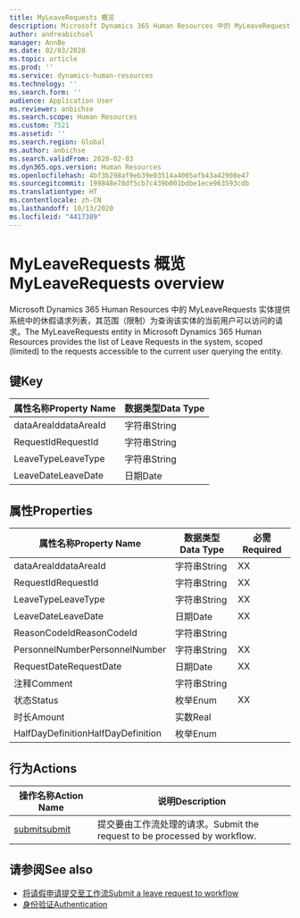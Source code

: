 ```yaml
---
title: MyLeaveRequests 概览
description: Microsoft Dynamics 365 Human Resources 中的 MyLeaveRequests 实体提供系统中的休假请求列表，其范围（限制）为查询该实体的当前用户可以访问的请求。
author: andreabichsel
manager: AnnBe
ms.date: 02/03/2020
ms.topic: article
ms.prod: ''
ms.service: dynamics-human-resources
ms.technology: ''
ms.search.form: ''
audience: Application User
ms.reviewer: anbichse
ms.search.scope: Human Resources
ms.custom: 7521
ms.assetid: ''
ms.search.region: Global
ms.author: anbichse
ms.search.validFrom: 2020-02-03
ms.dyn365.ops.version: Human Resources
ms.openlocfilehash: 4bf3b298af9eb39e03514a4005afb43a42908e47
ms.sourcegitcommit: 199848e78df5cb7c439b001bdbe1ece963593cdb
ms.translationtype: HT
ms.contentlocale: zh-CN
ms.lasthandoff: 10/13/2020
ms.locfileid: "4417389"
---
```

# <a name="myleaverequests-overview"></a><span data-ttu-id="74d52-103">MyLeaveRequests 概览</span><span class="sxs-lookup"><span data-stu-id="74d52-103">MyLeaveRequests overview</span></span>

<span data-ttu-id="74d52-104">Microsoft Dynamics 365 Human Resources 中的 MyLeaveRequests 实体提供系统中的休假请求列表，其范围（限制）为查询该实体的当前用户可以访问的请求。</span><span class="sxs-lookup"><span data-stu-id="74d52-104">The MyLeaveRequests entity in Microsoft Dynamics 365 Human Resources provides the list of Leave Requests in the system, scoped (limited) to the requests accessible to the current user querying the entity.</span></span>

## <a name="key"></a><span data-ttu-id="74d52-105">键</span><span class="sxs-lookup"><span data-stu-id="74d52-105">Key</span></span>

  | <span data-ttu-id="74d52-106">属性名称</span><span class="sxs-lookup"><span data-stu-id="74d52-106">Property Name</span></span> | <span data-ttu-id="74d52-107">数据类型</span><span class="sxs-lookup"><span data-stu-id="74d52-107">Data Type</span></span> |
  |---------------|-----------|
  | <span data-ttu-id="74d52-108">dataAreaId</span><span class="sxs-lookup"><span data-stu-id="74d52-108">dataAreaId</span></span>    | <span data-ttu-id="74d52-109">字符串</span><span class="sxs-lookup"><span data-stu-id="74d52-109">String</span></span>    |
  | <span data-ttu-id="74d52-110">RequestId</span><span class="sxs-lookup"><span data-stu-id="74d52-110">RequestId</span></span>     | <span data-ttu-id="74d52-111">字符串</span><span class="sxs-lookup"><span data-stu-id="74d52-111">String</span></span>    |
  | <span data-ttu-id="74d52-112">LeaveType</span><span class="sxs-lookup"><span data-stu-id="74d52-112">LeaveType</span></span>     | <span data-ttu-id="74d52-113">字符串</span><span class="sxs-lookup"><span data-stu-id="74d52-113">String</span></span>    |
  | <span data-ttu-id="74d52-114">LeaveDate</span><span class="sxs-lookup"><span data-stu-id="74d52-114">LeaveDate</span></span>     | <span data-ttu-id="74d52-115">日期</span><span class="sxs-lookup"><span data-stu-id="74d52-115">Date</span></span>      |
  
## <a name="properties"></a><span data-ttu-id="74d52-116">属性</span><span class="sxs-lookup"><span data-stu-id="74d52-116">Properties</span></span>

  | <span data-ttu-id="74d52-117">属性名称</span><span class="sxs-lookup"><span data-stu-id="74d52-117">Property Name</span></span>     | <span data-ttu-id="74d52-118">数据类型</span><span class="sxs-lookup"><span data-stu-id="74d52-118">Data Type</span></span> | <span data-ttu-id="74d52-119">必需</span><span class="sxs-lookup"><span data-stu-id="74d52-119">Required</span></span> |
  |-------------------|-----------|----------|
  | <span data-ttu-id="74d52-120">dataAreaId</span><span class="sxs-lookup"><span data-stu-id="74d52-120">dataAreaId</span></span>        | <span data-ttu-id="74d52-121">字符串</span><span class="sxs-lookup"><span data-stu-id="74d52-121">String</span></span>    | <span data-ttu-id="74d52-122">X</span><span class="sxs-lookup"><span data-stu-id="74d52-122">X</span></span>        |
  | <span data-ttu-id="74d52-123">RequestId</span><span class="sxs-lookup"><span data-stu-id="74d52-123">RequestId</span></span>         | <span data-ttu-id="74d52-124">字符串</span><span class="sxs-lookup"><span data-stu-id="74d52-124">String</span></span>    | <span data-ttu-id="74d52-125">X</span><span class="sxs-lookup"><span data-stu-id="74d52-125">X</span></span>        |
  | <span data-ttu-id="74d52-126">LeaveType</span><span class="sxs-lookup"><span data-stu-id="74d52-126">LeaveType</span></span>         | <span data-ttu-id="74d52-127">字符串</span><span class="sxs-lookup"><span data-stu-id="74d52-127">String</span></span>    | <span data-ttu-id="74d52-128">X</span><span class="sxs-lookup"><span data-stu-id="74d52-128">X</span></span>        |
  | <span data-ttu-id="74d52-129">LeaveDate</span><span class="sxs-lookup"><span data-stu-id="74d52-129">LeaveDate</span></span>         | <span data-ttu-id="74d52-130">日期</span><span class="sxs-lookup"><span data-stu-id="74d52-130">Date</span></span>      | <span data-ttu-id="74d52-131">X</span><span class="sxs-lookup"><span data-stu-id="74d52-131">X</span></span>        |
  | <span data-ttu-id="74d52-132">ReasonCodeId</span><span class="sxs-lookup"><span data-stu-id="74d52-132">ReasonCodeId</span></span>      | <span data-ttu-id="74d52-133">字符串</span><span class="sxs-lookup"><span data-stu-id="74d52-133">String</span></span>    |          |
  | <span data-ttu-id="74d52-134">PersonnelNumber</span><span class="sxs-lookup"><span data-stu-id="74d52-134">PersonnelNumber</span></span>   | <span data-ttu-id="74d52-135">字符串</span><span class="sxs-lookup"><span data-stu-id="74d52-135">String</span></span>    | <span data-ttu-id="74d52-136">X</span><span class="sxs-lookup"><span data-stu-id="74d52-136">X</span></span>        |
  | <span data-ttu-id="74d52-137">RequestDate</span><span class="sxs-lookup"><span data-stu-id="74d52-137">RequestDate</span></span>       | <span data-ttu-id="74d52-138">日期</span><span class="sxs-lookup"><span data-stu-id="74d52-138">Date</span></span>      | <span data-ttu-id="74d52-139">X</span><span class="sxs-lookup"><span data-stu-id="74d52-139">X</span></span>        |
  | <span data-ttu-id="74d52-140">注释</span><span class="sxs-lookup"><span data-stu-id="74d52-140">Comment</span></span>           | <span data-ttu-id="74d52-141">字符串</span><span class="sxs-lookup"><span data-stu-id="74d52-141">String</span></span>    |          |
  | <span data-ttu-id="74d52-142">状态</span><span class="sxs-lookup"><span data-stu-id="74d52-142">Status</span></span>            | <span data-ttu-id="74d52-143">枚举</span><span class="sxs-lookup"><span data-stu-id="74d52-143">Enum</span></span>      | <span data-ttu-id="74d52-144">X</span><span class="sxs-lookup"><span data-stu-id="74d52-144">X</span></span>        |
  | <span data-ttu-id="74d52-145">时长</span><span class="sxs-lookup"><span data-stu-id="74d52-145">Amount</span></span>            | <span data-ttu-id="74d52-146">实数</span><span class="sxs-lookup"><span data-stu-id="74d52-146">Real</span></span>      |          |
  | <span data-ttu-id="74d52-147">HalfDayDefinition</span><span class="sxs-lookup"><span data-stu-id="74d52-147">HalfDayDefinition</span></span> | <span data-ttu-id="74d52-148">枚举</span><span class="sxs-lookup"><span data-stu-id="74d52-148">Enum</span></span>      |          |

## <a name="actions"></a><span data-ttu-id="74d52-149">行为</span><span class="sxs-lookup"><span data-stu-id="74d52-149">Actions</span></span>

 | <span data-ttu-id="74d52-150">操作名称</span><span class="sxs-lookup"><span data-stu-id="74d52-150">Action Name</span></span>                               | <span data-ttu-id="74d52-151">说明</span><span class="sxs-lookup"><span data-stu-id="74d52-151">Description</span></span>                                     |
 |-------------------------------------------|-------------------------------------------------|
 | [<span data-ttu-id="74d52-152">submit</span><span class="sxs-lookup"><span data-stu-id="74d52-152">submit</span></span>](hr-developer-api-myleaverequests-submit.md)   | <span data-ttu-id="74d52-153">提交要由工作流处理的请求。</span><span class="sxs-lookup"><span data-stu-id="74d52-153">Submit the request to be processed by workflow.</span></span> |

## <a name="see-also"></a><span data-ttu-id="74d52-154">请参阅</span><span class="sxs-lookup"><span data-stu-id="74d52-154">See also</span></span>

- [<span data-ttu-id="74d52-155">将请假申请提交至工作流</span><span class="sxs-lookup"><span data-stu-id="74d52-155">Submit a leave request to workflow</span></span>](hr-developer-api-myleaverequests-submit.md)
- [<span data-ttu-id="74d52-156">身份验证</span><span class="sxs-lookup"><span data-stu-id="74d52-156">Authentication</span></span>](hr-developer-api-authentication.md)